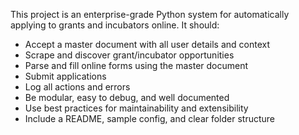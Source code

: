 <!-- Use this file to provide workspace-specific custom instructions to Copilot. For more details, visit https://code.visualstudio.com/docs/copilot/copilot-customization#_use-a-githubcopilotinstructionsmd-file -->

This project is an enterprise-grade Python system for automatically applying to grants and incubators online. It should:
- Accept a master document with all user details and context
- Scrape and discover grant/incubator opportunities
- Parse and fill online forms using the master document
- Submit applications
- Log all actions and errors
- Be modular, easy to debug, and well documented
- Use best practices for maintainability and extensibility
- Include a README, sample config, and clear folder structure
